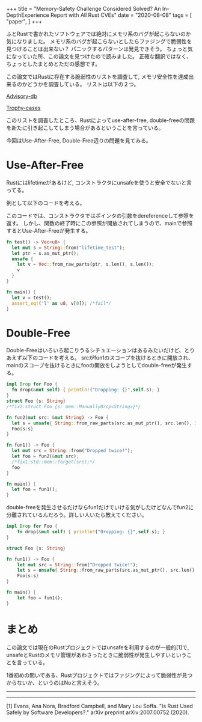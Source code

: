 +++
title = "Memory-Safety Challenge Considered Solved? An In-DepthExperience Report with All Rust CVEs"
date = "2020-08-08"
tags = [
    "paper",
]
+++

<!--more-->

ふとRustで書かれたソフトウェアでは絶対にメモリ系のバグが起こらないのか気になりました。
メモリ系のバグが起こらないとしたらファジングで脆弱性を見つけることは出来ない？
パニックするパターンは発見できそう。
ちょっと気になっていた所、この論文を見つけたので読みました。
正確な翻訳ではなく、ちょっとしたまとめとただの感想です。

この論文ではRustに存在する脆弱性のリストを調査して, メモリ安全性を達成出来るのかどうかを調査している。
リストは以下の２つ。

[Advisory-db](https://github.com/RustSec/advisory-db)

[Trophy-cases](https://github.com/rust-fuzz/trophy-case)

このリストを調査したところ、Rustによってuse-after-free, double-freeの問題を新たに引き起こしてしまう場合があるということを言っている。

今回はUse-After-Free, Double-Free辺りの問題を見てみる。

# Use-After-Free
Rustにはlifetimeがあるけど, コンストラクタにunsafeを使うと安全でないと言ってる。

例として以下のコードを考える。

このコードでは、コンストラクタではポインタの引数をdereferenceして参照を返す。
しかし、関数の終了時にこの参照が開放されてしまうので、mainで参照するとUse-After-Freeが発生する。
```rust
fn test() -> Vec<u8> {
  let mut s = String::from("lifetime_test");
  let ptr = s.as_mut_ptr();
  unsafe {
    let v = Vec::from_raw_parts(ptr, s.len(), s.len());
    v
  }
}

fn main() {
  let v = test();
  assert_eq!('l' as u8, v[0]); /*fail*/
}
```

# Double-Free
Double-Freeはいろいろ起こりうるシチュエーションはあるみたいだけど、とりあえず以下のコードを考える。
srcがfun1のスコープを抜けるときに開放され、mainのスコープを抜けるときにfooの開放をしようとしてdouble-freeが発生する。
```rust
impl Drop for Foo {
  fn drop(&mut self) { println!("Dropping: {}",self.s); }
}
struct Foo {s: String}
/*fix2:struct Foo {s: mem::ManuallyDrop<String>}*/

fn fun2(mut src: &mut String) -> Foo {
  let s = unsafe{ String::from_raw_parts(src.as_mut_ptr(), src.len(), 32) };
  Foo{s:s}
}

fn fun1() -> Foo {
  let mut src = String::from("Dropped twice!");
  let foo = fun2(&mut src);
  /*fix1:std::mem::forget(src);*/
  foo
}

fn main() {
  let foo = fun1();
}
```

double-freeを発生させるだけならfun1だけでいける気がしたけどなんでfun2に分離されているんだろう。詳しい人いたら教えてください。
```rust
impl Drop for Foo {
    fn drop(&mut self) { println!("Dropping: {}",self.s); }
}

struct Foo {s: String}

fn fun1() -> Foo {
    let mut src = String::from("Dropped twice!");
    let s = unsafe{ String::from_raw_parts(src.as_mut_ptr(), src.len(), 32) };
    Foo{s:s}
}

fn main() {
    let foo = fun1();
}
```

# まとめ
この論文では現在のRustプロジェクトではunsafeを利用するのが一般的[1]で, unsafeとRustのメモリ管理があわさったときに脆弱性が発生しやすいということを言っている。

1番初めの問いである、Rustプロジェクトではファジングによって脆弱性が見つからないか、というのはNoと言えそう。

---
---

[1] Evans, Ana Nora, Bradford Campbell, and Mary Lou Soffa. "Is Rust Used Safely by Software Developers?." arXiv preprint arXiv:2007.00752 (2020).
